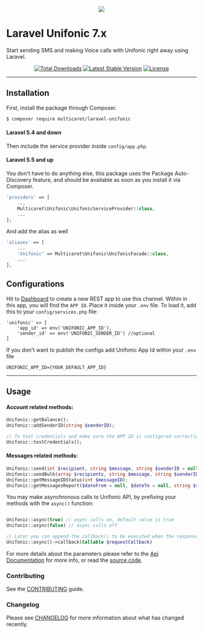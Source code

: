 <p align="center">
<img src="http://www.unifonic.com/wp-content/themes/unifonic/images/logo.png">
</p>


# Laravel Unifonic 7.x 
Start sending SMS and making Voice calls with Unifonic right away using Laravel.


<p align="center">
<a href="https://packagist.org/packages/multicaret/laravel-unifonic"><img src="https://poser.pugx.org/multicaret/laravel-unifonic/d/total.svg" alt="Total Downloads"></a>
<a href="https://packagist.org/packages/multicaret/laravel-unifonic"><img src="https://poser.pugx.org/multicaret/laravel-unifonic/v/stable.svg" alt="Latest Stable Version"></a>
<a href="https://packagist.org/packages/multicaret/laravel-unifonic"><img src="https://poser.pugx.org/multicaret/laravel-unifonic/license.svg" alt="License"></a>
</p>

---
## Installation

First, install the package through Composer.

```sh
$ composer require multicaret/laravel-unifonic
```

#### Laravel 5.4 and down

Then include the service provider inside `config/app.php`.

#### Laravel 5.5 and up

You don't have to do anything else, this package uses the Package Auto-Discovery feature, and should be available as soon as you install it via Composer.

```php
'providers' => [
    ...
    Multicaret\Unifonic\UnifonicServiceProvider::class,
    ...
];
```
And add the alias as well

```php
'aliases' => [
    ...
    'Unifonic' => Multicaret\Unifonic\UnifonicFacade::class,
    ...
],
```

## Configurations
Hit to [Dashboard](https://software.unifonic.com/en/dashboard) to create a new REST app to use this channel. Within in this app, you will find the `APP ID`. Place it inside your `.env` file. To load it, add this to your `config/services.php` file:
```
'unifonic' => [
    'app_id' => env('UNIFONIC_APP_ID'),
    'sender_id' => env('UNIFONIC_SENDER_ID') //optional
]
```

If you don't want to publish the configs add Unifonic App Id within your `.env` file

```
UNIFONIC_APP_ID={YOUR_DEFAULT_APP_ID}
```

---
## Usage

#### Account related methods:
```php
Unifonic::getBalance();
Unifonic::addSenderID(string $senderID);

// To test credentials and make sure the APP ID is configured correctly. 
Unifonic::testCredentials();
```

#### Messages related methods:
```php
Unifonic::send(int $recipient, string $message, string $senderID = null);
Unifonic::sendBulk(array $recipients, string $message, string $senderID = null);
Unifonic::getMessageIDStatus(int $messageID);
Unifonic::getMessagesReport($dateFrom = null, $dateTo = null, string $senderId = null, string $status = null, string $delivery = null);
```

You may make asynchronous calls to Unifonic API, by prefixing your methods with the `async()` function:
```php

Unifonic::async(true) // async calls on, default value is true
Unifonic::async(false) // async calls off

// Later you can append the callback() to be executed when the response returns.
Unifonic::async()->callback(Callable $requestCallback) 

``` 


For more details about the parameters please refer to the [Api Documentation](http://docs.unifonic.apiary.io/) for more info, or read the [source code](https://github.com/multicaret/laravel-unifonic/blob/master/src/UnifonicClient.php).


### Contributing
See the [CONTRIBUTING](CONTRIBUTING.md) guide.

### Changelog
Please see [CHANGELOG](CHANGELOG.md) for more information about what has changed recently.
